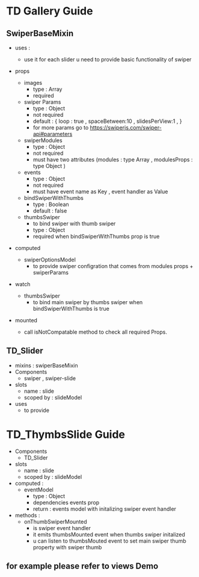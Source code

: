 # TD Gallery Guide

## SwiperBaseMixin
- uses :
    - use it for each slider u need to provide basic functionality of swiper
- props 
    - images 
        - type : Array
        - required
    - swiper Params
        - type : Object 
        - not required 
        - default : {
          loop : true , 
          spaceBetween:10 ,
          slidesPerView:1 ,
          }
        - for more params go to https://swiperjs.com/swiper-api#parameters
    - swiperModules 
        - type : Object 
        - not required 
        - must have two attributes (modules : type Array , modulesProps : type Object )
    - events 
        - type : Object 
        - not required 
        - must have event name as Key , event handler as Value
    - bindSwiperWithThumbs 
        - type : Boolean
        - default : false 
    - thumbsSwiper 
        - to bind swiper with thumb swiper
        - type : Object
        - required when bindSwiperWithThumbs prop is true

- computed 
    - swiperOptionsModel
        - to provide swiper configration that comes from modules props + swiperParams

- watch 
    - thumbsSwiper
        - to bind main swiper by  thumbs swiper when  bindSwiperWithThumbs is true

- mounted 
    - call isNotCompatable method to check all required Props.
## TD_Slider
- mixins : swiperBaseMixin
- Components 
    - swiper , swiper-slide
- slots 
    - name : slide 
    - scoped by : slideModel
- uses 
    - to provide 

# TD_ThymbsSlide Guide
- Components 
    - TD_Slider
- slots 
    - name : slide 
    - scoped by : slideModel
- computed : 
    - eventModel 
        - type : Object
        - dependencies events prop
        - return : events model with initalizing swiper event handler 
- methods : 
    - onThumbSwiperMounted
        - is swiper event handler 
        - it emits thumbsMounted event  when thumbs swiper initalized
        - u can listen to thumbsMouted event to set main swiper thumb property with swiper thumb

## for example please refer to views Demo
